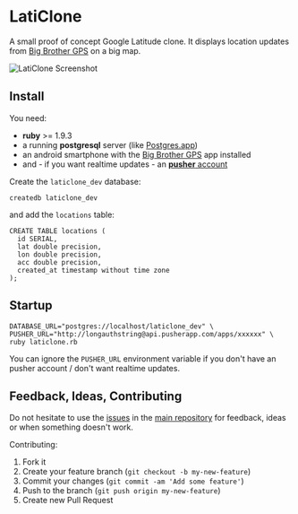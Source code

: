 LatiClone
==============

A small proof of concept Google Latitude clone. It displays location updates from [Big Brother GPS](http://bk.gnarf.org/creativity/bigbrothergps/) on a big map.

![LatiClone Screenshot](http://i.imgur.com/P4uk5oi.png)

## Install

You need:
* **ruby** >= 1.9.3
* a running **postgresql** server (like [Postgres.app](http://postgresapp.com))
* an android smartphone with the [Big Brother GPS](http://bk.gnarf.org/creativity/bigbrothergps/) app installed
* and - if you want realtime updates - an [**pusher** account](http://pusher.com)

Create the `laticlone_dev` database:

    createdb laticlone_dev

and add the `locations` table:

    CREATE TABLE locations (
      id SERIAL,
      lat double precision,
      lon double precision,
      acc double precision,
      created_at timestamp without time zone
    );

## Startup

    DATABASE_URL="postgres://localhost/laticlone_dev" \
    PUSHER_URL="http://longauthstring@api.pusherapp.com/apps/xxxxxx" \
    ruby laticlone.rb

You can ignore the `PUSHER_URL` environment variable if you don't have an pusher account / don't want realtime updates.

## Feedback, Ideas, Contributing

Do not hesitate to use the [issues](https://github.com/robbi5/laticlone/issues) in the [main repository](https://github.com/robbi5/laticlone) for feedback, ideas or when something doesn't work.

Contributing:

1. Fork it
2. Create your feature branch (`git checkout -b my-new-feature`)
3. Commit your changes (`git commit -am 'Add some feature'`)
4. Push to the branch (`git push origin my-new-feature`)
5. Create new Pull Request
